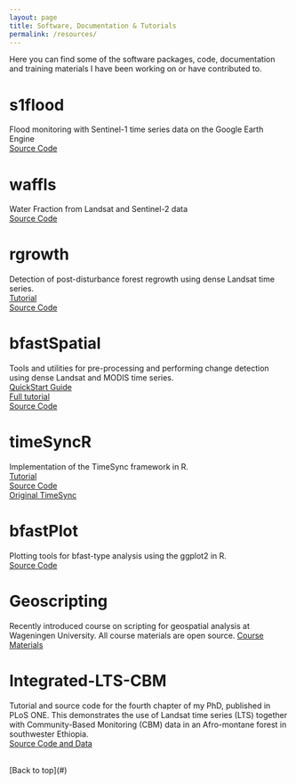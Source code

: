 ```yaml
---
layout: page
title: Software, Documentation & Tutorials
permalink: /resources/
---
```


Here you can find some of the software packages, code, documentation and training materials I have been working on or have contributed to.  

# s1flood
Flood monitoring with Sentinel-1 time series data on the Google Earth Engine  
[Source Code](https://github.com/bendv/s1flood)

# waffls
Water Fraction from Landsat and Sentinel-2 data  
[Source Code](https://github.com/bendv/waffls)

# rgrowth
Detection of post-disturbance forest regrowth using dense Landsat time series.  
[Tutorial](http://bendevries.ca/rgrowth)  
[Source Code](https://github.com/bendv/rgrowth)

# bfastSpatial
Tools and utilities for pre-processing and performing change detection using dense Landsat and MODIS time series.  
[QuickStart Guide](http://loicdtx.github.io/bfastSpatial/quickStart#/)  
[Full tutorial](http://loicdtx.github.io/bfastSpatial/)  
[Source Code](https://github.com/loicdtx/bfastSpatial)

# timeSyncR
Implementation of the TimeSync framework in R.  
[Tutorial](http://bendevries.ca/timeSyncR)  
[Source Code](https://github.com/bendv/timeSyncR)  
[Original TimeSync](http://timesync.forestry.oregonstate.edu/)

# bfastPlot
Plotting tools for bfast-type analysis using the ggplot2 in R.  
[Source Code](https://github.com/bendv/bfastPlot)

# Geoscripting
Recently introduced course on scripting for geospatial analysis at Wageningen University. All course materials are open source.
[Course Materials](https://geoscripting-wur.github.io/)  

# Integrated-LTS-CBM
Tutorial and source code for the fourth chapter of my PhD, published in PLoS ONE. This demonstrates the use of Landsat time series (LTS) together with Community-Based Monitoring (CBM) data in an Afro-montane forest in southwester Ethiopia.  
[Source Code and Data](https://github.com/bendv/integrated-lts-cbm)

<br>
[Back to top](#)

